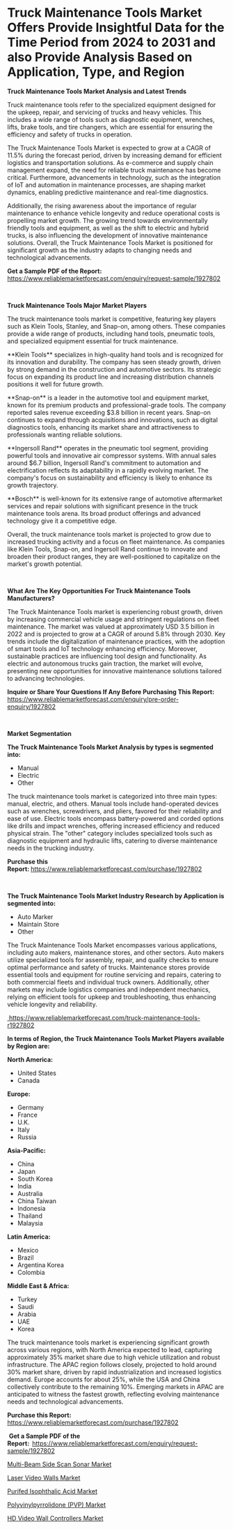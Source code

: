 <p><h1>Truck Maintenance Tools Market Offers Provide Insightful Data for the Time Period from 2024 to 2031 and also Provide Analysis Based on Application, Type, and Region</h1></p><p><strong>Truck Maintenance Tools Market Analysis and Latest Trends</strong></p>
<p><p>Truck maintenance tools refer to the specialized equipment designed for the upkeep, repair, and servicing of trucks and heavy vehicles. This includes a wide range of tools such as diagnostic equipment, wrenches, lifts, brake tools, and tire changers, which are essential for ensuring the efficiency and safety of trucks in operation.</p><p>The Truck Maintenance Tools Market is expected to grow at a CAGR of 11.5% during the forecast period, driven by increasing demand for efficient logistics and transportation solutions. As e-commerce and supply chain management expand, the need for reliable truck maintenance has become critical. Furthermore, advancements in technology, such as the integration of IoT and automation in maintenance processes, are shaping market dynamics, enabling predictive maintenance and real-time diagnostics.</p><p>Additionally, the rising awareness about the importance of regular maintenance to enhance vehicle longevity and reduce operational costs is propelling market growth. The growing trend towards environmentally friendly tools and equipment, as well as the shift to electric and hybrid trucks, is also influencing the development of innovative maintenance solutions. Overall, the Truck Maintenance Tools Market is positioned for significant growth as the industry adapts to changing needs and technological advancements.</p></p>
<p><strong>Get a Sample PDF of the Report:&nbsp;</strong> <a href="https://www.reliablemarketforecast.com/enquiry/request-sample/1927802?utm_campaign=1803&utm_medium=2&utm_source=Github&utm_content=ia&utm_term=25102024&utm_id=truck-maintenance-tools">https://www.reliablemarketforecast.com/enquiry/request-sample/1927802</a></p>
<p>&nbsp;</p>
<p><strong>Truck Maintenance Tools Major Market Players</strong></p>
<p><p>The truck maintenance tools market is competitive, featuring key players such as Klein Tools, Stanley, and Snap-on, among others. These companies provide a wide range of products, including hand tools, pneumatic tools, and specialized equipment essential for truck maintenance.</p><p>**Klein Tools** specializes in high-quality hand tools and is recognized for its innovation and durability. The company has seen steady growth, driven by strong demand in the construction and automotive sectors. Its strategic focus on expanding its product line and increasing distribution channels positions it well for future growth.</p><p>**Snap-on** is a leader in the automotive tool and equipment market, known for its premium products and professional-grade tools. The company reported sales revenue exceeding $3.8 billion in recent years. Snap-on continues to expand through acquisitions and innovations, such as digital diagnostics tools, enhancing its market share and attractiveness to professionals wanting reliable solutions.</p><p>**Ingersoll Rand** operates in the pneumatic tool segment, providing powerful tools and innovative air compressor systems. With annual sales around $6.7 billion, Ingersoll Rand's commitment to automation and electrification reflects its adaptability in a rapidly evolving market. The company's focus on sustainability and efficiency is likely to enhance its growth trajectory.</p><p>**Bosch** is well-known for its extensive range of automotive aftermarket services and repair solutions with significant presence in the truck maintenance tools arena. Its broad product offerings and advanced technology give it a competitive edge.</p><p>Overall, the truck maintenance tools market is projected to grow due to increased trucking activity and a focus on fleet maintenance. As companies like Klein Tools, Snap-on, and Ingersoll Rand continue to innovate and broaden their product ranges, they are well-positioned to capitalize on the market's growth potential.</p></p>
<p>&nbsp;</p>
<p><strong>What Are The Key Opportunities For Truck Maintenance Tools Manufacturers?</strong></p>
<p><p>The Truck Maintenance Tools market is experiencing robust growth, driven by increasing commercial vehicle usage and stringent regulations on fleet maintenance. The market was valued at approximately USD 3.5 billion in 2022 and is projected to grow at a CAGR of around 5.8% through 2030. Key trends include the digitalization of maintenance practices, with the adoption of smart tools and IoT technology enhancing efficiency. Moreover, sustainable practices are influencing tool design and functionality. As electric and autonomous trucks gain traction, the market will evolve, presenting new opportunities for innovative maintenance solutions tailored to advancing technologies.</p></p>
<p><strong>Inquire or Share Your Questions If Any Before Purchasing This Report:</strong> <a href="https://www.reliablemarketforecast.com/enquiry/pre-order-enquiry/1927802?utm_campaign=1803&utm_medium=2&utm_source=Github&utm_content=ia&utm_term=25102024&utm_id=truck-maintenance-tools">https://www.reliablemarketforecast.com/enquiry/pre-order-enquiry/1927802</a></p>
<p>&nbsp;</p>
<p><strong>Market Segmentation</strong></p>
<p><strong>The Truck Maintenance Tools Market Analysis by types is segmented into:</strong></p>
<p><ul><li>Manual</li><li>Electric</li><li>Other</li></ul></p>
<p><p>The truck maintenance tools market is categorized into three main types: manual, electric, and others. Manual tools include hand-operated devices such as wrenches, screwdrivers, and pliers, favored for their reliability and ease of use. Electric tools encompass battery-powered and corded options like drills and impact wrenches, offering increased efficiency and reduced physical strain. The "other" category includes specialized tools such as diagnostic equipment and hydraulic lifts, catering to diverse maintenance needs in the trucking industry.</p></p>
<p><strong>Purchase this Report:&nbsp;</strong><a href="https://www.reliablemarketforecast.com/purchase/1927802?utm_campaign=1803&utm_medium=2&utm_source=Github&utm_content=ia&utm_term=25102024&utm_id=truck-maintenance-tools">https://www.reliablemarketforecast.com/purchase/1927802</a></p>
<p>&nbsp;</p>
<p><strong>The Truck Maintenance Tools Market Industry Research by Application is segmented into:</strong></p>
<p><ul><li>Auto Marker</li><li>Maintain Store</li><li>Other</li></ul></p>
<p><p>The Truck Maintenance Tools Market encompasses various applications, including auto makers, maintenance stores, and other sectors. Auto makers utilize specialized tools for assembly, repair, and quality checks to ensure optimal performance and safety of trucks. Maintenance stores provide essential tools and equipment for routine servicing and repairs, catering to both commercial fleets and individual truck owners. Additionally, other markets may include logistics companies and independent mechanics, relying on efficient tools for upkeep and troubleshooting, thus enhancing vehicle longevity and reliability.</p></p>
<p><a href="https://www.reliablemarketforecast.com/truck-maintenance-tools-r1927802?utm_campaign=1803&utm_medium=2&utm_source=Github&utm_content=ia&utm_term=25102024&utm_id=truck-maintenance-tools">&nbsp;https://www.reliablemarketforecast.com/truck-maintenance-tools-r1927802</a></p>
<p><strong>In terms of Region, the Truck Maintenance Tools Market Players available by Region are:</strong></p>
<p>
    <p> <strong> North America: </strong>
        <ul>
            <li>United States</li>
            <li>Canada</li>
        </ul>
        </p> 
    <p> <strong> Europe: </strong>
        <ul>
            <li>Germany</li>
            <li>France</li>
            <li>U.K.</li>
            <li>Italy</li>
            <li>Russia</li>
        </ul>
        </p> 
    <p> <strong> Asia-Pacific: </strong>
        <ul>
            <li>China</li>
            <li>Japan</li>
            <li>South Korea</li>
            <li>India</li>
            <li>Australia</li>
            <li>China Taiwan</li>
            <li>Indonesia</li>
            <li>Thailand</li>
            <li>Malaysia</li>
        </ul>
        </p> 
    <p> <strong> Latin America: </strong>
        <ul>
            <li>Mexico</li>
            <li>Brazil</li>
            <li>Argentina Korea</li>
            <li>Colombia</li>
        </ul>
        </p> 
    <p> <strong> Middle East & Africa: </strong>
        <ul>
            <li>Turkey</li>
            <li>Saudi</li>
            <li>Arabia</li>
            <li>UAE</li>
            <li>Korea</li>
        </ul>
    </p>
    </p>
<p><p>The truck maintenance tools market is experiencing significant growth across various regions, with North America expected to lead, capturing approximately 35% market share due to high vehicle utilization and robust infrastructure. The APAC region follows closely, projected to hold around 30% market share, driven by rapid industrialization and increased logistics demand. Europe accounts for about 25%, while the USA and China collectively contribute to the remaining 10%. Emerging markets in APAC are anticipated to witness the fastest growth, reflecting evolving maintenance needs and technological advancements.</p></p>
<p><strong>Purchase this Report: </strong><a href="https://www.reliablemarketforecast.com/purchase/1927802?utm_campaign=1803&utm_medium=2&utm_source=Github&utm_content=ia&utm_term=25102024&utm_id=truck-maintenance-tools">https://www.reliablemarketforecast.com/purchase/1927802</a></p>
<p>&nbsp;<strong>Get a Sample PDF of the Report:&nbsp;&nbsp;</strong><a href="https://www.reliablemarketforecast.com/enquiry/request-sample/1927802?utm_campaign=1803&utm_medium=2&utm_source=Github&utm_content=ia&utm_term=25102024&utm_id=truck-maintenance-tools">https://www.reliablemarketforecast.com/enquiry/request-sample/1927802</a></p>
<p><strong></strong></p>
<p><p><a href="https://github.com/JubayerMia832/Market-Research-Report-List-1/blob/main/multi-beam-side-scan-sonar-market.md?utm_campaign=1803&utm_medium=2&utm_source=Github&utm_content=ia&utm_term=25102024&utm_id=truck-maintenance-tools">Multi-Beam Side Scan Sonar Market</a></p><p><a href="https://www.linkedin.com/pulse/laser-video-walls-market-analysis-report-global-insights-region-35brf?utm_campaign=1803&utm_medium=2&utm_source=Github&utm_content=ia&utm_term=25102024&utm_id=truck-maintenance-tools">Laser Video Walls Market</a></p><p><a href="https://www.linkedin.com/pulse/purifed-isophthalic-acid-market-size-growth-trends-yxxwc?utm_campaign=1803&utm_medium=2&utm_source=Github&utm_content=ia&utm_term=25102024&utm_id=truck-maintenance-tools">Purifed Isophthalic Acid Market</a></p><p><a href="https://www.linkedin.com/pulse/polyvinylpyrrolidone-pvp-market-evolution-key-trends-jfrbc?utm_campaign=1803&utm_medium=2&utm_source=Github&utm_content=ia&utm_term=25102024&utm_id=truck-maintenance-tools">Polyvinylpyrrolidone (PVP) Market</a></p><p><a href="https://www.linkedin.com/pulse/hd-video-wall-controllers-market-size-type-product-global-industry-iye0f?utm_campaign=1803&utm_medium=2&utm_source=Github&utm_content=ia&utm_term=25102024&utm_id=truck-maintenance-tools">HD Video Wall Controllers Market</a></p></p>